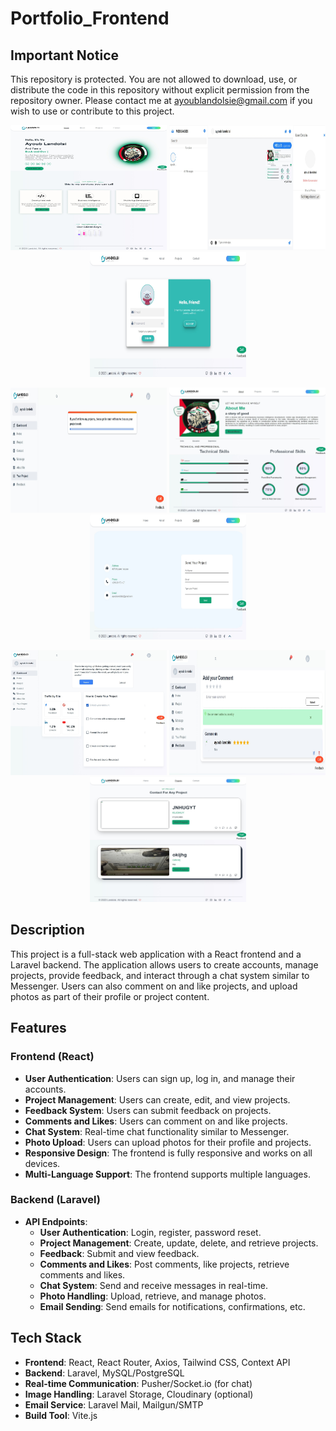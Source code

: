 # Portfolio_Frontend

## Important Notice

This repository is protected. You are not allowed to download, use, or distribute the code in this repository without explicit permission from the repository owner. Please contact me at ayoublandolsie@gmail.com if you wish to use or contribute to this project.

<p align="center">
  <img src="REDME/Screenshot_26-8-2024_192856_localhost.jpeg" alt="Project Banner" width="250" height="200"/>
  <img src="REDME/Screenshot_26-8-2024_193327_localhost.jpeg" alt="Project Banner1" width="250" height="200"/>
  <img src="REDME/Screenshot_26-8-2024_19314_localhost.jpeg" alt="Project Banner2" width="250" height="200"/>
</p>

<p align="center">
  <img src="REDME/Screenshot_26-8-2024_19344_localhost.jpeg" alt="Project Banner3" width="250" height="200"/>
  <img src="REDME/Screenshot_26-8-2024_192932_localhost.jpeg" alt="Project Banner4" width="250" height="200"/>
  <img src="REDME/Screenshot_26-8-2024_193034_localhost.jpeg" alt="Project Banner6" width="250" height="200"/>
</p>

<p align="center">
  <img src="REDME/Screenshot_26-8-2024_193154_localhost.jpeg" alt="Project Banner7" width="250" height="200"/>
  <img src="REDME/Screenshot_26-8-2024_193449_localhost.jpeg" alt="Project Banner9" width="250" height="200"/>
  <img src="REDME/Screenshot_26-8-2024_19309_localhost.jpeg" alt="Project Banner9" width="250" height="200"/>
</p>

## Description

This project is a full-stack web application with a React frontend and a Laravel backend. The application allows users to create accounts, manage projects, provide feedback, and interact through a chat system similar to Messenger. Users can also comment on and like projects, and upload photos as part of their profile or project content.

## Features

### Frontend (React)
- **User Authentication**: Users can sign up, log in, and manage their accounts.
- **Project Management**: Users can create, edit, and view projects.
- **Feedback System**: Users can submit feedback on projects.
- **Comments and Likes**: Users can comment on and like projects.
- **Chat System**: Real-time chat functionality similar to Messenger.
- **Photo Upload**: Users can upload photos for their profile and projects.
- **Responsive Design**: The frontend is fully responsive and works on all devices.
- **Multi-Language Support**: The frontend supports multiple languages.

### Backend (Laravel)
- **API Endpoints**:
  - **User Authentication**: Login, register, password reset.
  - **Project Management**: Create, update, delete, and retrieve projects.
  - **Feedback**: Submit and view feedback.
  - **Comments and Likes**: Post comments, like projects, retrieve comments and likes.
  - **Chat System**: Send and receive messages in real-time.
  - **Photo Handling**: Upload, retrieve, and manage photos.
  - **Email Sending**: Send emails for notifications, confirmations, etc.

## Tech Stack

- **Frontend**: React, React Router, Axios, Tailwind CSS, Context API
- **Backend**: Laravel, MySQL/PostgreSQL
- **Real-time Communication**: Pusher/Socket.io (for chat)
- **Image Handling**: Laravel Storage, Cloudinary (optional)
- **Email Service**: Laravel Mail, Mailgun/SMTP
- **Build Tool**: Vite.js
